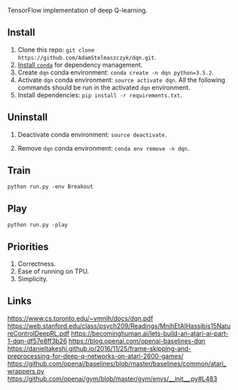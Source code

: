 TensorFlow implementation of deep Q-learning.

## Install

1. Clone this repo: `git clone https://github.com/AdamStelmaszczyk/dqn.git`.
2. [Install `conda`](https://conda.io/docs/user-guide/install/index.html) for dependency management.
3. Create `dqn` conda environment: `conda create -n dqn python=3.5.2`.
4. Activate `dqn` conda environment: `source activate dqn`. All the following commands should be run in the activated `dqn` environment.
5. Install dependencies: `pip install -r requirements.txt`.

## Uninstall

1. Deactivate conda environment: `source deactivate`.

2. Remove `dqn` conda environment: `conda env remove -n dqn`.

## Train

`python run.py -env Breakout`

## Play

`python run.py -play`

## Priorities

1. Correctness.
2. Ease of running on TPU.
3. Simplicity.

## Links

https://www.cs.toronto.edu/~vmnih/docs/dqn.pdf
https://web.stanford.edu/class/psych209/Readings/MnihEtAlHassibis15NatureControlDeepRL.pdf
https://becominghuman.ai/lets-build-an-atari-ai-part-1-dqn-df57e8ff3b26
https://blog.openai.com/openai-baselines-dqn
https://danieltakeshi.github.io/2016/11/25/frame-skipping-and-preprocessing-for-deep-q-networks-on-atari-2600-games/
https://github.com/openai/baselines/blob/master/baselines/common/atari_wrappers.py
https://github.com/openai/gym/blob/master/gym/envs/__init__.py#L483
